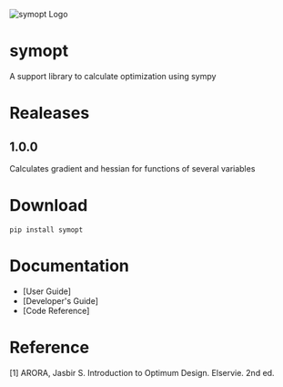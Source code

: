![symopt Logo](docs/images/symopt_logo_v2.PNG)

# symopt
A support library to calculate optimization using sympy


# Realeases
## 1.0.0 
Calculates gradient and hessian for functions of several variables

# Download 

```shell
pip install symopt
```
# Documentation
- [User Guide]
- [Developer's Guide]
- [Code Reference]


# Reference
[1] ARORA, Jasbir S. Introduction to Optimum Design. Elservie. 2nd ed.